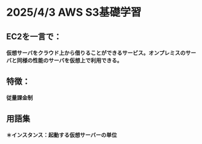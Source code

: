 # 2025/4/3 AWS S3基礎学習
## EC2を一言で：　
#### 仮想サーバをクラウド上から借りることができるサービス。オンプレミスのサーバと同様の性能のサーバを仮想上で利用できる。
## 特徴：
#### 従量課金制
## 用語集
#### ＊インスタンス：起動する仮想サーバーの単位

